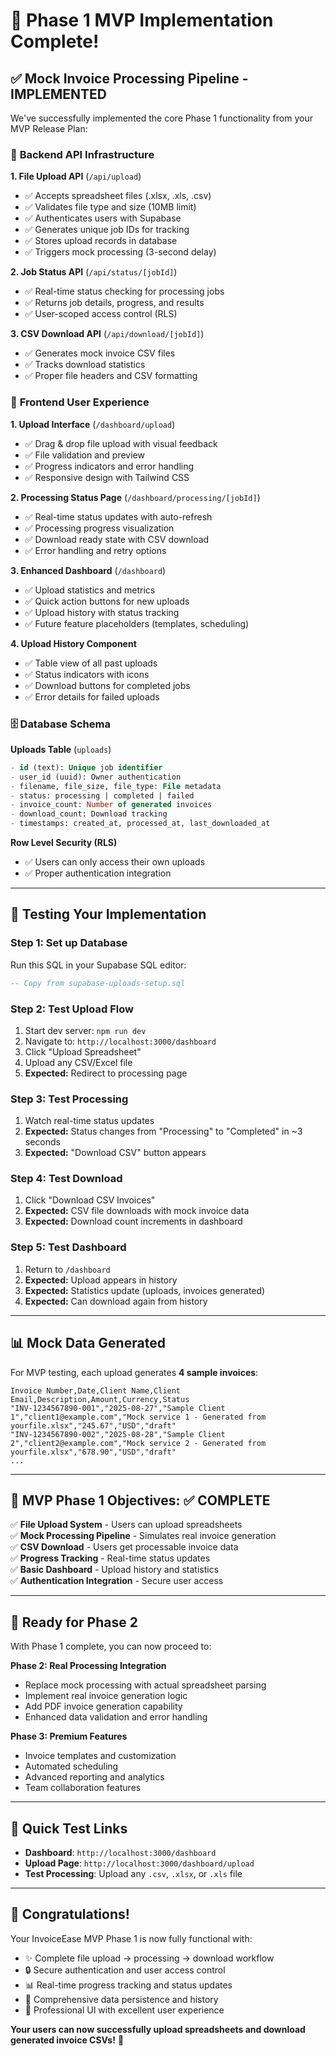 # 🚀 **Phase 1 MVP Implementation Complete!**

## ✅ **Mock Invoice Processing Pipeline - IMPLEMENTED**

We've successfully implemented the core Phase 1 functionality from your MVP Release Plan:

### 🔧 **Backend API Infrastructure**

**1. File Upload API** (`/api/upload`)
- ✅ Accepts spreadsheet files (.xlsx, .xls, .csv)
- ✅ Validates file type and size (10MB limit)
- ✅ Authenticates users with Supabase
- ✅ Generates unique job IDs for tracking
- ✅ Stores upload records in database
- ✅ Triggers mock processing (3-second delay)

**2. Job Status API** (`/api/status/[jobId]`)
- ✅ Real-time status checking for processing jobs
- ✅ Returns job details, progress, and results
- ✅ User-scoped access control (RLS)

**3. CSV Download API** (`/api/download/[jobId]`)
- ✅ Generates mock invoice CSV files
- ✅ Tracks download statistics
- ✅ Proper file headers and CSV formatting

### 🎨 **Frontend User Experience**

**1. Upload Interface** (`/dashboard/upload`)
- ✅ Drag & drop file upload with visual feedback
- ✅ File validation and preview
- ✅ Progress indicators and error handling
- ✅ Responsive design with Tailwind CSS

**2. Processing Status Page** (`/dashboard/processing/[jobId]`)
- ✅ Real-time status updates with auto-refresh
- ✅ Processing progress visualization
- ✅ Download ready state with CSV download
- ✅ Error handling and retry options

**3. Enhanced Dashboard** (`/dashboard`)
- ✅ Upload statistics and metrics
- ✅ Quick action buttons for new uploads
- ✅ Upload history with status tracking
- ✅ Future feature placeholders (templates, scheduling)

**4. Upload History Component**
- ✅ Table view of all past uploads
- ✅ Status indicators with icons
- ✅ Download buttons for completed jobs
- ✅ Error details for failed uploads

### 🗄️ **Database Schema**

**Uploads Table** (`uploads`)
```sql
- id (text): Unique job identifier
- user_id (uuid): Owner authentication
- filename, file_size, file_type: File metadata
- status: processing | completed | failed
- invoice_count: Number of generated invoices
- download_count: Download tracking
- timestamps: created_at, processed_at, last_downloaded_at
```

**Row Level Security (RLS)**
- ✅ Users can only access their own uploads
- ✅ Proper authentication integration

---

## 🧪 **Testing Your Implementation**

### **Step 1: Set up Database**
Run this SQL in your Supabase SQL editor:
```sql
-- Copy from supabase-uploads-setup.sql
```

### **Step 2: Test Upload Flow**
1. Start dev server: `npm run dev`
2. Navigate to: `http://localhost:3000/dashboard`
3. Click "Upload Spreadsheet" 
4. Upload any CSV/Excel file
5. **Expected:** Redirect to processing page

### **Step 3: Test Processing**
1. Watch real-time status updates
2. **Expected:** Status changes from "Processing" to "Completed" in ~3 seconds
3. **Expected:** "Download CSV" button appears

### **Step 4: Test Download**
1. Click "Download CSV Invoices"
2. **Expected:** CSV file downloads with mock invoice data
3. **Expected:** Download count increments in dashboard

### **Step 5: Test Dashboard**
1. Return to `/dashboard`
2. **Expected:** Upload appears in history
3. **Expected:** Statistics update (uploads, invoices generated)
4. **Expected:** Can download again from history

---

## 📊 **Mock Data Generated**

For MVP testing, each upload generates **4 sample invoices**:

```csv
Invoice Number,Date,Client Name,Client Email,Description,Amount,Currency,Status
"INV-1234567890-001","2025-08-27","Sample Client 1","client1@example.com","Mock service 1 - Generated from yourfile.xlsx","245.67","USD","draft"
"INV-1234567890-002","2025-08-28","Sample Client 2","client2@example.com","Mock service 2 - Generated from yourfile.xlsx","678.90","USD","draft"
...
```

---

## 🎯 **MVP Phase 1 Objectives: ✅ COMPLETE**

✅ **File Upload System** - Users can upload spreadsheets  
✅ **Mock Processing Pipeline** - Simulates real invoice generation  
✅ **CSV Download** - Users get processable invoice data  
✅ **Progress Tracking** - Real-time status updates  
✅ **Basic Dashboard** - Upload history and statistics  
✅ **Authentication Integration** - Secure user access  

---

## 🚦 **Ready for Phase 2**

With Phase 1 complete, you can now proceed to:

**Phase 2: Real Processing Integration**
- Replace mock processing with actual spreadsheet parsing
- Implement real invoice generation logic
- Add PDF invoice generation capability
- Enhanced data validation and error handling

**Phase 3: Premium Features**
- Invoice templates and customization
- Automated scheduling
- Advanced reporting and analytics
- Team collaboration features

---

## 🔗 **Quick Test Links**

- **Dashboard**: `http://localhost:3000/dashboard`
- **Upload Page**: `http://localhost:3000/dashboard/upload`
- **Test Processing**: Upload any `.csv`, `.xlsx`, or `.xls` file

---

## 🎉 **Congratulations!**

Your InvoiceEase MVP Phase 1 is now fully functional with:
- ✨ Complete file upload → processing → download workflow
- 🔒 Secure authentication and user access control  
- 📊 Real-time progress tracking and status updates
- 💾 Comprehensive data persistence and history
- 🎨 Professional UI with excellent user experience

**Your users can now successfully upload spreadsheets and download generated invoice CSVs!** 🚀
